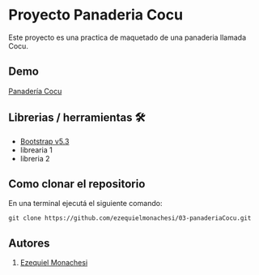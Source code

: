 # Proyecto Panaderia Cocu

Este proyecto es una practica de maquetado de una panaderia llamada Cocu.

## Demo

[Panadería Cocu](https://panaderiacocurc.netlify.app/)

## Librerias / herramientas 🛠️

- [Bootstrap v5.3](https://getbootstrap.com/)
- librearia 1
- libreria 2

## Como clonar el repositorio

En una terminal ejecutá el siguiente comando:

```
git clone https://github.com/ezequielmonachesi/03-panaderiaCocu.git
```

## Autores

1. [Ezequiel Monachesi](https://www.linkedin.com/in/c%C3%A9sar-ezequiel-monachesi-a95a38213/)